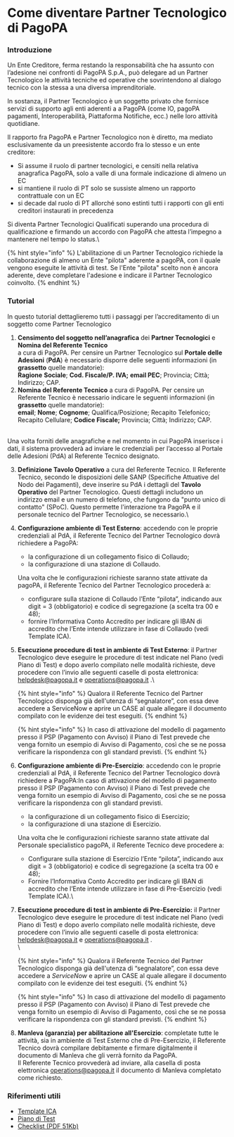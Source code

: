 # Come diventare Partner Tecnologico di PagoPA

### Introduzione

Un Ente Creditore,  ferma restando la responsabilità che ha assunto con l’adesione nei confronti di PagoPA S.p.A., può delegare ad un  Partner Tecnologico  le attività tecniche ed operative che sovrintendono al dialogo tecnico con la stessa a una diversa imprenditoriale. &#x20;

In sostanza, il Partner Tecnologico è un soggetto privato che fornisce servizi di  supporto agli enti aderenti a a PagoPA (come IO, pagoPA pagamenti, Interoperabilità, Piattaforma Notifiche, ecc.) nelle loro attività quotidiane.

Il rapporto fra PagoPA e Partner Tecnologico non è diretto, ma mediato esclusivamente da un preesistente accordo fra lo stesso e un ente creditore:

* Si assume il ruolo di partner tecnologici, e censiti nella relativa anagrafica PagoPA, solo a valle di una formale indicazione di almeno un EC
* si mantiene il ruolo di PT solo se sussiste almeno un rapporto contrattuale con un EC
* si decade dal ruolo di PT allorché sono estinti tutti i rapporti con gli enti creditori instaurati in precedenza

Si diventa Partner Tecnologici Qualificati  superando una procedura di qualificazione e firmando un accordo con PagoPA che attesta l’impegno a mantenere nel tempo lo  status.\


{% hint style="info" %}
L'abilitazione di un Partner Tecnologico richiede la collaborazione di almeno un Ente "pilota" aderente a pagoPA, con il quale vengono eseguite le attività di test. Se l'Ente "pilota" scelto non è ancora aderente, deve completare l'adesione e indicare il Partner Tecnologico coinvolto.
{% endhint %}



### Tutorial&#x20;

In questo tutorial dettaglieremo tutti i passaggi per l’accreditamento di un soggetto come Partner Tecnologico&#x20;

1. **Censimento del soggetto nell’anagrafica** dei **Partner Tecnologici** e **Nomina del Referente Tecnico**\
   a cura di PagoPA. Per censire un Partner Tecnologico sul **Portale delle Adesioni** (**PdA**) è necessario disporre delle seguenti informazioni (in **grassetto** quelle mandatorie):\
   **Ragione** **Sociale**; **Cod. Fiscale/P. IVA;** **email PEC**; Provincia; Città; Indirizzo; CAP.
2. **Nomina del Referente Tecnico** a cura di PagoPA. Per censire un Referente Tecnico è necessario indicare le seguenti informazioni (in **grassetto** quelle mandatorie):\
   **email**; **Nome**; **Cognome**; Qualifica/Posizione; Recapito Telefonico; Recapito Cellulare; **Codice Fiscale;** Provincia; Città; Indirizzo; CAP.

\
Una volta forniti delle anagrafiche e nel momento in cui PagoPA inserisce i dati, il sistema provvederà ad inviare le credenziali per l’accesso al Portale delle Adesioni (PdA) al Referente Tecnico designato.

3. **Definizione Tavolo Operativo** a cura del Referente Tecnico. Il Referente Tecnico, secondo le disposizioni delle SANP (Specifiche Attuative del Nodo dei Pagamenti), deve inserire su PdA i dettagli del **Tavolo Operativo** del Partner Tecnologico. Questi dettagli includono un indirizzo email e un numero di telefono, che fungono da "punto unico di contatto" (SPoC). Questo permette l'interazione tra PagoPA e il personale tecnico del Partner Tecnologico, se necessario.\

4.  **Configurazione ambiente di Test Esterno**: accedendo con le proprie credenziali al PdA, il Referente Tecnico del Partner Tecnologico dovrà richiedere a PagoPA:&#x20;

    * la configurazione di un collegamento fisico di Collaudo;
    * la configurazione di una stazione di Collaudo.

    Una volta che le configurazioni richieste saranno state attivate da pagoPA, il Referente Tecnico del Partner Tecnologico procederà a:&#x20;

    * configurare sulla stazione di Collaudo l’Ente “pilota”, indicando aux digit = 3 (obbligatorio) e codice di segregazione (a scelta tra 00 e 48);
    * fornire l’Informativa Conto Accredito per indicare gli IBAN di accredito che l’Ente intende utilizzare in fase di Collaudo (vedi Template ICA).


5.  **Esecuzione procedure di test in ambiente di Test Esterno**: il Partner Tecnologico deve eseguire le procedure di test indicate nel Piano (vedi Piano di Test) e dopo averlo compilato nelle modalità richieste, deve procedere con l’invio alle seguenti caselle di posta elettronica: helpdesk@pagopa.it e operations@pagopa.it .\




    {% hint style="info" %}
    Qualora il Referente Tecnico del Partner Tecnologico disponga già dell'utenza di “segnalatore”, con essa deve accedere a ServiceNow e aprire un CASE al quale allegare il documento compilato con le evidenze dei test eseguiti.
    {% endhint %}





    {% hint style="info" %}
    In caso di attivazione del modello di pagamento presso il PSP (Pagamento con Avviso) il Piano di Test prevede che venga fornito un esempio di Avviso di Pagamento, così che se ne possa verificare la rispondenza con gli standard previsti.
    {% endhint %}




6.  **Configurazione ambiente di Pre-Esercizio**: accedendo con le proprie credenziali al PdA, il Referente Tecnico del Partner Tecnologico dovrà richiedere a PagoPA:In caso di attivazione del modello di pagamento presso il PSP (Pagamento con Avviso) il Piano di Test prevede che venga fornito un esempio di Avviso di Pagamento, così che se ne possa verificare la rispondenza con gli standard previsti.

    * la configurazione di un collegamento fisico di Esercizio;
    * la configurazione di una stazione di Esercizio.

    Una volta che le configurazioni richieste saranno state attivate dal Personale specialistico pagoPA, il Referente Tecnico deve procedere a:

    * Configurare sulla stazione di Esercizio l’Ente “pilota”, indicando aux digit = 3 (obbligatorio) e codice di segregazione (a scelta tra 00 e 48);
    * Fornire l’Informativa Conto Accredito per indicare gli IBAN di accredito che l’Ente intende utilizzare in fase di Pre-Esercizio (vedi Template ICA).\

7.  **Esecuzione procedure di test in ambiente di Pre-Esercizio:** il Partner Tecnologico deve eseguire le procedure di test indicate nel Piano (vedi Piano di Test) e dopo averlo compilato nelle modalità richieste, deve procedere con l’invio alle seguenti caselle di posta elettronica: helpdesk@pagopa.it e operations@pagopa.it . \
    \


    {% hint style="info" %}
    Qualora il Referente Tecnico del Partner Tecnologico disponga già dell'utenza di “segnalatore”, con essa deve accedere a _ServiceNow_ e aprire un CASE al quale allegare il documento compilato con le evidenze dei test eseguiti.
    {% endhint %}





    {% hint style="info" %}
    In caso di attivazione del modello di pagamento presso il PSP (Pagamento con Avviso) il Piano di Test prevede che venga fornito un esempio di Avviso di Pagamento, così che se ne possa verificare la rispondenza con gli standard previsti.
    {% endhint %}


8. **Manleva (garanzia) per abilitazione all'Esercizio**: completate tutte le attività, sia in ambiente di Test Esterno che di Pre-Esercizio, il Referente Tecnico dovrà compilare debitamente e firmare digitalmente il documento di Manleva che gli verrà fornito da PagoPA. \
   Il Referente Tecnico provvederà ad inviare, alla casella di posta elettronica operations@pagopa.it il documento di Manleva completato come richiesto.

### Riferimenti utili

* [Template ICA](https://github.com/pagopa/pagopa-api/blob/develop/general/InformativaContoAccredito\_1\_2\_1.xsd)
* [Piano di Test](https://github.com/pagopa/lg-pagopa-docs/raw/master/documentazione\_tecnica\_collegata/adesione/Piano\_test\_EC.docx)
* [Checklist (PDF 51Kb)](https://files.gitbook.com/v0/b/gitbook-x-prod.appspot.com/o/spaces%2F0daUnj7noyDC76EK6Bii%2Fuploads%2FvK72slLVISGfTAVIRvQh%2FChecklist%20-%20Partner%20Tecnologico%20PagoPA.pdf?alt=media\&token=507ce3b9-e755-434b-9617-233ebfd29442)
